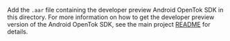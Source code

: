 Add the `.aar` file containing the developer preview Android OpenTok SDK in this directory.
For more information on how to get the developer preview version of the Android OpenTok SDK,
see the main project [README](../../README.md) for details.

